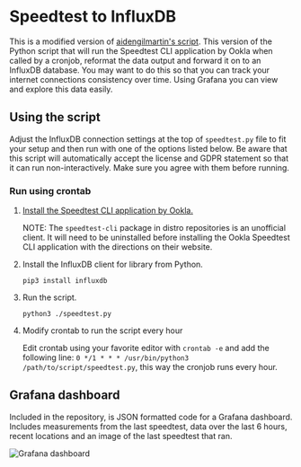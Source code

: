 # Speedtest to InfluxDB

This is a modified version of [aidengilmartin's script](https://github.com/aidengilmartin/speedtest-to-influxdb). This version of the Python script that will run the Speedtest CLI application by Ookla when called by a cronjob, reformat the data output and forward it on to an InfluxDB database.
You may want to do this so that you can track your internet connections consistency over time. Using Grafana you can view and explore this data easily.

## Using the script

Adjust the InfluxDB connection settings at the top of `speedtest.py` file to fit your setup and then run with one of the options listed below.
Be aware that this script will automatically accept the license and GDPR statement so that it can run non-interactively. Make sure you agree with them before running.

### Run using crontab

1. [Install the Speedtest CLI application by Ookla.](https://www.speedtest.net/apps/cli)

    NOTE: The `speedtest-cli` package in distro repositories is an unofficial client. It will need to be uninstalled before installing the Ookla Speedtest CLI application with the directions on their website.

2. Install the InfluxDB client for library from Python.

    `pip3 install influxdb`

3. Run the script.

    `python3 ./speedtest.py`

4. Modify crontab to run the script every hour

    Edit crontab using your favorite editor with `crontab -e` and add the following line: `0 */1 * * * /usr/bin/python3 /path/to/script/speedtest.py`, this way the cronjob runs every hour.
	
## Grafana dashboard

Included in the repository, is JSON formatted code for a Grafana dashboard. Includes measurements from the last speedtest, data over the last 6 hours, recent locations and an image of the last speedtest that ran.

![Grafana dashboard](https://i.imgur.com/xZuH2TT.png)